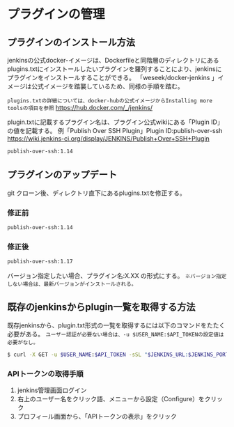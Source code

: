 # プラグインの管理

## プラグインのインストール方法
jenkinsの公式docker-イメージは、Dockerfileと同階層のディレクトリにある
plugins.txtにインストールしたいプラグインを羅列することにより、jenkinsにプラグインをインストールすることができる。
「weseek/docker-jenkins 」イメージは公式イメージを踏襲しているため、同様の手順を踏む。

`plugins.txtの詳細については、docker-hubの公式イメージからInstalling more toolsの項目を参照`
https://hub.docker.com/_/jenkins/

 plugin.txtに記載するプラグイン名は、プラグイン公式wikiにある「Plugin ID」の値を記載する。
例「Publish Over SSH Plugin」Plugin ID:publish-over-ssh
https://wiki.jenkins-ci.org/display/JENKINS/Publish+Over+SSH+Plugin
```  plugin.txt
publish-over-ssh:1.14
```

## プラグインのアップデート
git クローン後、ディレクトリ直下にあるplugins.txtを修正する。

### 修正前
```  plugin.txt
publish-over-ssh:1.14
```
###  修正後
``` plugin.txt
publish-over-ssh:1.17
```
バージョン指定したい場合、プラグイン名:X.XX の形式にする。
`※バージョン指定しない場合は、最新バージョンがインストールされる。`

## 既存のjenkinsからplugin一覧を取得する方法

既存jenkinsから、plugin.txt形式の一覧を取得するには以下のコマンドをたたく必要がある。
`ユーザー認証が必要ない場合は、-u $USER_NAME:$API_TOKENの設定値は必要がなし。`
``` .sh
$ curl -X GET -u $USER_NAME:$API_TOKEN -sSL "$JENKINS_URL:$JENKINS_PORT/pluginManager/api/xml?depth=1&xpath=/*/*/shortName|/*/*/version&wrapper=plugins" | perl -pe 's/.*?<shortName>([\w-]+).*?<version>([^<]+)()(<\/\w+>)+/\1 \2\n/g'|sed 's/ /:/
```

### APIトークンの取得手順
1.  jenkins管理画面ログイン
1.  右上のユーザー名をクリック語、メニューから設定（Configure）をクリック
1.  プロフィール画面から、「APIトークンの表示」をクリック
